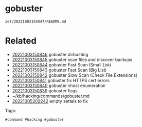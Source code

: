 # gobuster

` zet/20221003150847/README.md `

# Related

- [20221003150846](/zet/20221003150846/README.md) gobuster dirbusting
- [20221003150845](/zet/20221003150845/README.md) gobuster scan files and discover backups
- [20221003150844](/zet/20221003150844/README.md) gobuster Fast Scan (Small List)
- [20221003150843](/zet/20221003150843/README.md) gobuster Fast Scan (Big List)
- [20221003150842](/zet/20221003150842/README.md) gobuster Slow Scan (Check File Extensions)
- [20221003150841](/zet/20221003150841/README.md) gobuster fix HTTPS cert errors
- [20221003150840](/zet/20221003150840/README.md) gobuster vhost enumeration
- [20221003150839](/zet/20221003150839/README.md) gobuster flags
- ~/kb/hacking/commands/gobuster.md
- [20221005200242](/zet/20221005200242/README.md) empty zettels to fix

Tags:

    #command #hacking #gobuster 
